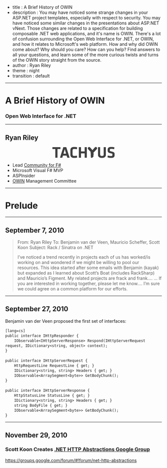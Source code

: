 - title : A Brief History of OWIN
- description : You may have noticed some strange changes in your ASP.NET project templates, especially with respect to security. You may have noticed some similar changes in the presentations about ASP.NET vNext. Those changes are related to a specification for building composable .NET web applications, and it's name is OWIN. There's a lot of confusion surrounding the Open Web Interface for .NET, or OWIN, and how it relates to Microsoft's web platform. How and why did OWIN come about? Why should you care? How can you help? Find answers to all your questions, and learn some of the more curious twists and turns of the OWIN story straight from the source.
- author : Ryan Riley
- theme : night
- transition : default

***

# A Brief History of OWIN

### Open Web Interface for .NET

***

## Ryan Riley

<img src="images/tachyus.png" alt="Tachyus logo" style="background-color: #fff; display: block; margin: 10px auto;" />

- Lead [Community for F#](http://c4fsharp.net/)
- Microsoft Visual F# MVP
- ASPInsider
- [OWIN](http://owin.org/) Management Committee

***

# Prelude

---

## September 7, 2010

> From: Ryan Riley
> To: Benjamin van der Veen, Mauricio Scheffer, Scott Koon
> Subject: Rack / Sinatra on .NET
>
> I’ve noticed a trend recently in projects each of us has worked/is working on and wondered if we might be willing to pool our resources. This idea started after some emails with Benjamin (kayak) but expanded as I learned about Scott’s Boat (includes RackSharp) and Mauricio’s Figment. My related projects are frack and frank....
> ...
> If you are interested in working together, please let me know.... I’m sure we could agree on a common platform for our efforts.

---

## September 27, 2010

Benjamin van der Veen proposed the first set of interfaces:

    [lang=cs]
    public interface IHttpResponder {
        IObservable<IHttpServerResponse> Respond(IHttpServerRequest request, IDictionary<string, object> context);
    }
    
    public interface IHttpServerRequest {
        HttpRequestLine RequestLine { get; }
        IDictionary<string, string> Headers { get; }
        IObservable<ArraySegment<byte>> GetBodyChunk();
    }
    
    public interface IHttpServerResponse {
        HttpStatusLine StatusLine { get; }
        IDictionary<string, string> Headers { get; }
        string BodyFile { get; }
        IObservable<ArraySegment<byte>> GetBodyChunk();
    }

---

## November 29, 2010

### Scott Koon Creates [.NET HTTP Abstractions Google Group](https://groups.googe.com/forum/#!forum/net-http-abstractions)

https://groups.google.com/forum/#!forum/net-http-abstractions


